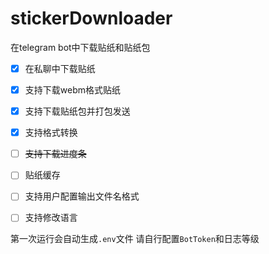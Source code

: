 # stickerDownloader
在telegram bot中下载贴纸和贴纸包

- [x] 在私聊中下载贴纸
- [x] 支持下载webm格式贴纸
- [x] 支持下载贴纸包并打包发送
- [x] 支持格式转换
- [ ] ~~支持下载进度条~~
- [ ] 贴纸缓存
- [ ] 支持用户配置输出文件名格式
- [ ] 支持修改语言



第一次运行会自动生成`.env`文件 请自行配置`BotToken`和日志等级 
